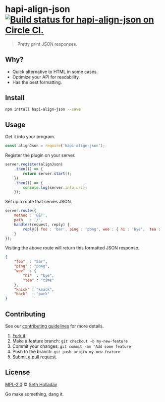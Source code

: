 # hapi-align-json [![Build status for hapi-align-json on Circle CI.](https://img.shields.io/circleci/project/sholladay/hapi-align-json/master.svg "Circle Build Status")](https://circleci.com/gh/sholladay/hapi-align-json "Hapi Align Json Builds")

> Pretty print JSON responses.

## Why?

 - Quick alternative to HTML in some cases.
 - Optimize your API for readability.
 - Has the best formatting.

## Install

```sh
npm install hapi-align-json --save
```

## Usage

Get it into your program.

```js
const alignJson = require('hapi-align-json');
```

Register the plugin on your server.

```js
server.register(alignJson)
    .then(() => {
        return server.start();
    })
    .then(() => {
        console.log(server.info.uri);
    });
```

Set up a route that serves JSON.

```js
server.route({
    method : 'GET',
    path   : '/',
    handler(request, reply) {
        reply({ foo : 'bar', ping : 'pong', wee : { hi : 'bye',  tea : 'time' }, knick : 'knack', back : 'pack' });
    }
});
```

Visiting the above route will return this formatted JSON response.

```json
{
    "foo"  : "bar",
    "ping" : "pong",
    "wee"  : {
        "hi"  : "bye",
        "tea" : "time"
    },
    "knick" : "knack",
    "back"  : "pack"
}
```

## Contributing

See our [contributing guidelines](https://github.com/sholladay/hapi-align-json/blob/master/CONTRIBUTING.md "The guidelines for participating in this project.") for more details.

1. [Fork it](https://github.com/sholladay/hapi-align-json/fork).
2. Make a feature branch: `git checkout -b my-new-feature`
3. Commit your changes: `git commit -am 'Add some feature'`
4. Push to the branch: `git push origin my-new-feature`
5. [Submit a pull request](https://github.com/sholladay/hapi-align-json/compare "Submit code to this project for review.").

## License

[MPL-2.0](https://github.com/sholladay/hapi-align-json/blob/master/LICENSE "The license for hapi-align-json.") © [Seth Holladay](http://seth-holladay.com "Author of hapi-align-json.")

Go make something, dang it.
